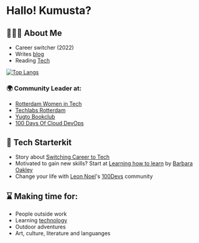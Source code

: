 # Hallo! Kumusta?

## 👩🏻‍💻 About Me
- Career switcher (2022)
- Writes [blog](https://anj.hashnode.dev/)
- Reading [Tech](https://github.com/agcdtmr/women-in-tech-books/blob/main/README.md)

[![Top Langs](https://github-readme-stats.vercel.app/api/top-langs/?username=agcdtmr&layout=compact&theme=vision-friendly-dark)](https://github.com/anuraghazra/github-readme-stats)


### 🌍 Community Leader at:

- [Rotterdam Women in Tech](https://www.meetup.com/nl-NL/rotterdam-women-in-tech/)
- [Techlabs Rotterdam](https://www.linkedin.com/company/techlabs-rotterdam/)
- [Yugto Bookclub](https://yugtobookclub.substack.com/)
- [100 Days Of Cloud DevOps](https://github.com/agcdtmr/100DaysOfCloudDevOps)
  
## 🚀 Tech Starterkit
- Story about [Switching Career to Tech](https://anj.hashnode.dev/diy-hacks-switching-career-to-tech)
- Motivated to gain new skills? Start at [Learning how to learn](https://www.coursera.org/learn/learning-how-to-learn) by [Barbara Oakley](https://barbaraoakley.com/)
- Change your life with [Leon Noel](https://leonnoel.com/)'s [100Devs](https://leonnoel.com/100devs/) community


## ⌛ Making time for:

- People outside work
- Learning [technology](https://github.com/agcdtmr/learning-publicly/blob/main/README.md)
- Outdoor adventures
- Art, culture, literature and languanges


<!-- 



## 🚧 Projects
A mix of personal and freelance projects, so far
- Mini [coding challenges](https://github.com/agcdtmr/curly-octo-broccoli)
- [Cloud Engineering Project](https://github.com/agcdtmr/techgrounds-anj-dtmr) at Techgrounds
- Finished with Merit award for an intensive [Software Engineering](https://github.com/agcdtmr/cfg_group_project/blob/main/Certificate%2012.04.23.pdf) and [React Native Mobile Development](https://github.com/agcdtmr/christmas-travel/blob/main/Certificate.pdf) course at [CFG](https://codefirstgirls.com/)
- [100-hour project](https://github.com/agcdtmr/100hr-project-others) of [100Devs Agency](https://leonnoel.com/100devs/) (community-taught) Full-Stack Software Engineers
- Exploring [Data](https://github.com/agcdtmr/data)
- Learning [C](https://github.com/agcdtmr/exploring-c) to fulfill my curiosity
- [SQL](https://github.com/agcdtmr/sql-projects) Trials
- A piece of [Python](https://github.com/agcdtmr/learning-python-again)




## ❤️‍🔥 I’m passionate about (in no particular order):
- Diversity, Equity, and Inclusion
- Learning
- Psychology 
- Management: Planning, Organizing, Leading
- Community Building
- Reading
- Mental Health
- Data (especially about how datas of women are currently used, not at all used and ‘biasedly’ used)
- Tech development affecting societal evolution


>> Goede beheersing van de Nederlandse taal (B2/C1 niveau)
>> Writing documentation and technical blogs
>> Role and growth of technology in societal growth
>> Development of local businesses
>> Community involvement and outreach
>> Learning foreign languages

-->

